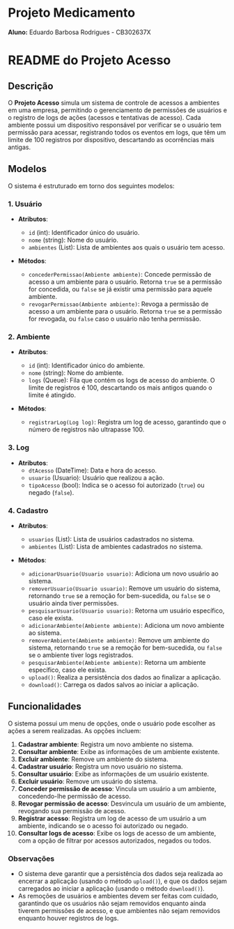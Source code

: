 # Projeto Medicamento

**Aluno:** Eduardo Barbosa Rodrigues - CB302637X 

# README do Projeto Acesso

## Descrição

O **Projeto Acesso** simula um sistema de controle de acessos a ambientes em uma empresa, permitindo o gerenciamento de permissões de usuários e o registro de logs de ações (acessos e tentativas de acesso). Cada ambiente possui um dispositivo responsável por verificar se o usuário tem permissão para acessar, registrando todos os eventos em logs, que têm um limite de 100 registros por dispositivo, descartando as ocorrências mais antigas.

## Modelos

O sistema é estruturado em torno dos seguintes modelos:

### 1. **Usuário**
- **Atributos**:
  - `id` (int): Identificador único do usuário.
  - `nome` (string): Nome do usuário.
  - `ambientes` (List<Ambiente>): Lista de ambientes aos quais o usuário tem acesso.

- **Métodos**:
  - `concederPermissao(Ambiente ambiente)`: Concede permissão de acesso a um ambiente para o usuário. Retorna `true` se a permissão for concedida, ou `false` se já existir uma permissão para aquele ambiente.
  - `revogarPermissao(Ambiente ambiente)`: Revoga a permissão de acesso a um ambiente para o usuário. Retorna `true` se a permissão for revogada, ou `false` caso o usuário não tenha permissão.

### 2. **Ambiente**
- **Atributos**:
  - `id` (int): Identificador único do ambiente.
  - `nome` (string): Nome do ambiente.
  - `logs` (Queue<Log>): Fila que contém os logs de acesso do ambiente. O limite de registros é 100, descartando os mais antigos quando o limite é atingido.

- **Métodos**:
  - `registrarLog(Log log)`: Registra um log de acesso, garantindo que o número de registros não ultrapasse 100.

### 3. **Log**
- **Atributos**:
  - `dtAcesso` (DateTime): Data e hora do acesso.
  - `usuario` (Usuario): Usuário que realizou a ação.
  - `tipoAcesso` (bool): Indica se o acesso foi autorizado (`true`) ou negado (`false`).

### 4. **Cadastro**
- **Atributos**:
  - `usuarios` (List<Usuario>): Lista de usuários cadastrados no sistema.
  - `ambientes` (List<Ambiente>): Lista de ambientes cadastrados no sistema.

- **Métodos**:
  - `adicionarUsuario(Usuario usuario)`: Adiciona um novo usuário ao sistema.
  - `removerUsuario(Usuario usuario)`: Remove um usuário do sistema, retornando `true` se a remoção for bem-sucedida, ou `false` se o usuário ainda tiver permissões.
  - `pesquisarUsuario(Usuario usuario)`: Retorna um usuário específico, caso ele exista.
  - `adicionarAmbiente(Ambiente ambiente)`: Adiciona um novo ambiente ao sistema.
  - `removerAmbiente(Ambiente ambiente)`: Remove um ambiente do sistema, retornando `true` se a remoção for bem-sucedida, ou `false` se o ambiente tiver logs registrados.
  - `pesquisarAmbiente(Ambiente ambiente)`: Retorna um ambiente específico, caso ele exista.
  - `upload()`: Realiza a persistência dos dados ao finalizar a aplicação.
  - `download()`: Carrega os dados salvos ao iniciar a aplicação.

## Funcionalidades

O sistema possui um menu de opções, onde o usuário pode escolher as ações a serem realizadas. As opções incluem:

1. **Cadastrar ambiente**: Registra um novo ambiente no sistema.
2. **Consultar ambiente**: Exibe as informações de um ambiente existente.
3. **Excluir ambiente**: Remove um ambiente do sistema.
4. **Cadastrar usuário**: Registra um novo usuário no sistema.
5. **Consultar usuário**: Exibe as informações de um usuário existente.
6. **Excluir usuário**: Remove um usuário do sistema.
7. **Conceder permissão de acesso**: Vincula um usuário a um ambiente, concedendo-lhe permissão de acesso.
8. **Revogar permissão de acesso**: Desvincula um usuário de um ambiente, revogando sua permissão de acesso.
9. **Registrar acesso**: Registra um log de acesso de um usuário a um ambiente, indicando se o acesso foi autorizado ou negado.
10. **Consultar logs de acesso**: Exibe os logs de acesso de um ambiente, com a opção de filtrar por acessos autorizados, negados ou todos.

### Observações

- O sistema deve garantir que a persistência dos dados seja realizada ao encerrar a aplicação (usando o método `upload()`), e que os dados sejam carregados ao iniciar a aplicação (usando o método `download()`).
- As remoções de usuários e ambientes devem ser feitas com cuidado, garantindo que os usuários não sejam removidos enquanto ainda tiverem permissões de acesso, e que ambientes não sejam removidos enquanto houver registros de logs.
